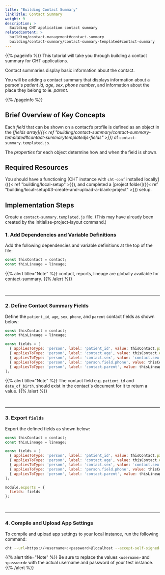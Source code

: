 ```yaml
---
title: "Building Contact Summary"
linkTitle: Contact Summary
weight: 9
description: >
  Building CHT application contact summary
relatedContent: >
  building/contact-management#contact-summary
  building/contact-summary/contact-summary-templated#contact-summary
---
```


{{% pageinfo %}}
This tutorial will take you through building a contact summary for CHT applications.

Contact summaries display basic information about the contact.

You will be adding a contact summary that displays information about a person's *patient id*, *age*, *sex*, *phone number*, and information about the place they belong to ie. *parent*.

{{% /pageinfo %}}

## Brief Overview of Key Concepts

Each *field* that can be shown on a contact’s profile is defined as an object in the *[fields array]({{< ref "building/contact-summary/contact-summary-templated#contact-summarytemplatedjs-fields" >}})* of `contact-summary.templated.js`.

The *properties* for each object determine how and when the field is shown.

## Required Resources

You should have a functioning [CHT instance with `cht-conf` installed locally]({{< ref "building/local-setup" >}}), and completed a [project folder]({{< ref "building/local-setup#3-create-and-upload-a-blank-project" >}}) setup.

## Implementation Steps

Create a `contact-summary.templated.js` file. (This may have already been created by the initialise-project-layout command.)

### 1. Add Dependencies and Variable Definitions

Add the following dependencies and variable definitions at the top of the file:

```javascript
const thisContact = contact;
const thisLineage = lineage;
```

{{% alert title="Note" %}} contact, reports, lineage are globally available for contact-summary. {{% /alert %}}

<br clear="all">

 *****

### 2. Define Contact Summary Fields

Define the `patient_id`, `age`, `sex`, `phone`, and `parent` contact fields as shown below:

```javascript
const thisContact = contact;
const thisLineage = lineage;

const fields = [
  { appliesToType: 'person', label: 'patient_id', value: thisContact.patient_id, width: 4 },
  { appliesToType: 'person', label: 'contact.age', value: thisContact.date_of_birth, width: 4, filter: 'age' },
  { appliesToType: 'person', label: 'contact.sex', value: 'contact.sex.' + thisContact.sex, translate: true, width: 4 },
  { appliesToType: 'person', label: 'person.field.phone', value: thisContact.phone, width: 4 },
  { appliesToType: 'person', label: 'contact.parent', value: thisLineage, filter: 'lineage' },
];
```

{{% alert title="Note" %}} The contact field e.g. `patient_id` and `date_of_birth`, should exist in the contact's document for it to return a value. {{% /alert %}}

<br clear="all">

 *****

### 3. Export `fields`

Export the defined fields as shown below:

```javascript
const thisContact = contact;
const thisLineage = lineage;

const fields = [
  { appliesToType: 'person', label: 'patient_id', value: thisContact.patient_id, width: 4 },
  { appliesToType: 'person', label: 'contact.age', value: thisContact.date_of_birth, width: 4, filter: 'age' },
  { appliesToType: 'person', label: 'contact.sex', value: 'contact.sex.' + thisContact.sex, translate: true, width: 4 },
  { appliesToType: 'person', label: 'person.field.phone', value: thisContact.phone, width: 4 },
  { appliesToType: 'person', label: 'contact.parent', value: thisLineage, filter: 'lineage' },
];

module.exports = {
  fields: fields
};
```

<br clear="all">

 *****

### 4. Compile and Upload App Settings

To compile and upload app settings to your local instance, run the following command:

```zsh
cht --url=https://<username>:<password>@localhost --accept-self-signed-certs compile-app-settings upload-app-settings
```

{{% alert title="Note" %}} Be sure to replace the values `<username>` and `<password>` with the actual username and password of your test instance. {{% /alert %}}
